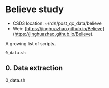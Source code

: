# Believe study

- CSD3 location: ~/rds/post_qc_data/believe
- Web: [https://jinghuazhao.github.io/Believe](https://jinghuazhao.github.io/Believe).

A growing list of scripts.

```
0_data.sh
```

## 0. Data extraction

0_data.sh
